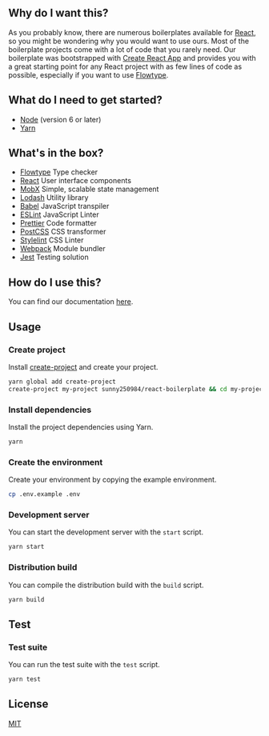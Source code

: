 ## Why do I want this?

As you probably know, there are numerous boilerplates available for [React](https://facebook.github.io/react/), so you might be wondering why you would want to use ours. Most of the boilerplate projects come with a lot of code that you rarely need. Our boilerplate was bootstrapped with [Create React App](https://github.com/facebookincubator/create-react-app) and provides you with a great starting point for any React project with as few lines of code as possible, especially if you want to use [Flowtype](https://flowtype.org/).

## What do I need to get started?

- [Node](https://nodejs.org/en/download/) (version 6 or later)
- [Yarn](https://yarnpkg.com/lang/en/docs/install/)

## What's in the box?

- [Flowtype](https://flowtype.org/) Type checker
- [React](https://facebook.github.io/react/) User interface components
- [MobX](https://mobx.js.org/) Simple, scalable state management
- [Lodash](https://lodash.com/) Utility library
- [Babel](https://babeljs.io/) JavaScript transpiler
- [ESLint](http://eslint.org/) JavaScript Linter
- [Prettier](https://github.com/prettier/prettier) Code formatter
- [PostCSS](http://postcss.org/) CSS transformer
- [Stylelint](https://stylelint.io/) CSS Linter
- [Webpack](https://webpack.js.org/) Module bundler
- [Jest](https://facebook.github.io/jest/) Testing solution

## How do I use this?

You can find our documentation [here](./docs/README.md).

## Usage

### Create project

Install [create-project](https://www.npmjs.com/package/create-project) and create your project.

```bash
yarn global add create-project
create-project my-project sunny250984/react-boilerplate && cd my-project
```

### Install dependencies

Install the project dependencies using Yarn.

```bash
yarn
```

### Create the environment

Create your environment by copying the example environment.

```bash
cp .env.example .env
```

### Development server

You can start the development server with the `start` script.

```bash
yarn start
```

### Distribution build

You can compile the distribution build with the `build` script.

```bash
yarn build
```
## Test

### Test suite

You can run the test suite with the `test` script.

```bash
yarn test
```

## License

[MIT](LICENSE)
